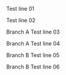 Test line 01

Test line 02

Branch A Test line 03

Branch A Test line 04

Branch B Test line 05

Branch B Test line 06